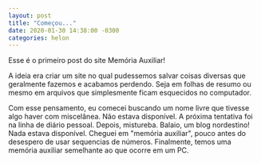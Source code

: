 ```yaml
---
layout: post
title: "Começou..."
date: 2020-01-30 14:38:00 -0300
categories: helon
---
```

Esse é o primeiro post do site Memória Auxiliar!

A ideia era criar um site no qual pudessemos salvar coisas diversas que geralmente fazemos e acabamos perdendo. Seja em folhas de resumo ou mesmo em arquivos que simplesmente ficam esquecidos no computador. 

Com esse pensamento, eu comecei buscando um nome livre que tivesse algo haver com miscelânea. Não estava disponível. A próxima tentativa foi na linha de diário pessoal. Depois, mistureba. Balaio, um blog nordestino! Nada estava disponível. Cheguei em "memória auxiliar", pouco antes do desespero de usar sequencias de números. Finalmente, temos uma memória auxiliar semelhante ao que ocorre em um PC.

